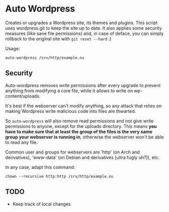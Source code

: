# Auto Wordpress

Creates or upgrades a Wordpress site, its themes and plugins.  This
script uses wordpress.git to keep the site up to date.  It also applies
some security measures (like sane file permissions) and, in case of
deface, you can simply rollback to the original site with `git reset
--hard` :)

Usage:

    auto-wordpress /srv/http/example.nu


## Security

Auto-wordpress removes write permissions after every upgrade to prevent
anything from modifying a core file, while it allows to write on
wp-content/uploads.

It's best if the webserver can't modify anything, so any attack that
relies on making Wordpress write malicious code into files are thwarted.

So `auto-wordpress` will also remove read permissions and not give write
permissions to anyone, except for the uploads directory.  This means
**you have to make sure that at least the group of the files is the very
same group your webserver is running in**, otherwise the webserver won't
be able to read any file.

Common user and groups for webservers are 'http' (on Arch and
derivatives), 'www-data' (on Debian and derivatives [ultra fugly uh?]),
etc.

In any case, adapt this command:

    chown --recursive http:http /srv/http/example.nu


## TODO

* Keep track of local changes
